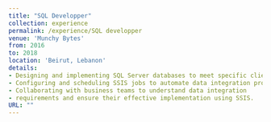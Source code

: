 ```yaml
---
title: "SQL Developper"
collection: experience
permalink: /experience/SQL developper
venue: 'Munchy Bytes'
from: 2016
to: 2018
location: 'Beirut, Lebanon'
details:
- Designing and implementing SQL Server databases to meet specific client requirements.
- Configuring and scheduling SSIS jobs to automate data integration processes.
- Collaborating with business teams to understand data integration
- requirements and ensure their effective implementation using SSIS.
URL: ""
---
```

